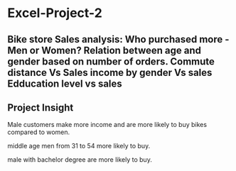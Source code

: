 # Excel-Project-2
Bike store Sales analysis:
Who purchased more - Men or Women?
Relation between age and gender based on number of orders.
Commute distance Vs Sales
income by gender Vs sales
Edducation level vs sales
--------------------------------------
Project Insight
------------------------------------------
Male customers make more income and are more likely to buy bikes compared to women.

middle age men from 31 to 54 more likely to buy.

male with bachelor degree are more likely to buy.
